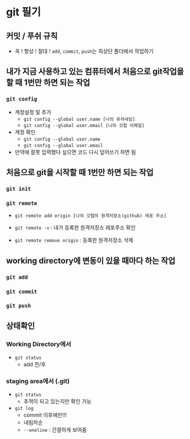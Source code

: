 # git 필기
## 커밋 / 푸쉬 규칙
* 꼭 ! 항상 ! 절대 ! `add`, `commit`, `push`는 최상단 폴더에서 작업하기

## 내가 지금 사용하고 있는 컴퓨터에서 처음으로 git작업을 할 때 1번만 하면 되는 작업

### `git config`
* 계정설정 및 추가
    * `git config --global user.name [나의 유저네임]`
    * `git config --global user.email [나의 깃헙 이메일]`
* 계정 확인
    * `git config --global user.name`
    * `git config --global user.email`
* 만약에 잘못 입력했다 싶으면 코드 다시 덮어쓰기 하면 됨

## 처음으로 git을 시작할 때 1번만 하면 되는 작업

### `git init`

### `git remote`
* `git remote add origin [나의 깃헙의 원격저장소(github) 레포 주소]`

* `git remote -v` : 내가 등록한 원격저장소 레포주소 확인

* `git remote remove origin` : 등록한 원격저장소 삭제

## working directory에 변동이 있을 때마다 하는 작업

### `git add`

### `git commit`

### `git push`

## 상태확인

### Working Directory에서
- `git status`
    - add 전/후

### staging area에서 (.git)
- `git status`
    - 추적이 되고 있는지만 확인 가능
- `git log`
    - commit 이후에만!!!
    - 내림차순
    - `--oneline` : 간결하게 보여줌